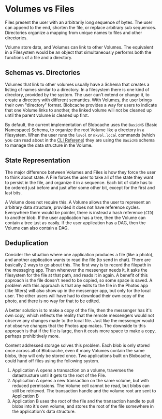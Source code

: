 # Volumes vs Files

Files present the user with an arbitrarily long sequence of bytes.
The user can append to the end, shorten the file, or replace arbitrary sub sequences.
Directories organize a mapping from unique names to files and other directories.

Volume store data, and Volumes can link to other Volumes.
The equivalent in a Filesystem would be an object that simultaneously performs both the functions of a file and a directory.

## Schemas vs. Directories

Volumes that link to other volumes usually have a Schema that creates a listing of names similar to a directory.
In a filesystem there is one kind of directory, provided by the system.
The user can't extend or change it, to create a directory with different semantics.
With Volumes, the user brings their own "directory" format.
Blobcache provides a way for users to indicate that one Volume links to another, the linked volume will not be cleaned up until the parent volume is cleaned up first.

By default, the current implementation of Blobcache uses the `BasicNS` (Basic Namespace) Schema, to organize the root Volume like a directory in a filesystem.
When the user runs the `lsvol` or `mkvol.local` commands (which you can read about in the [CLI Referene](./8.00_CLI_Reference.md)) they are using the `BasicNS` schema to manage the data structure in the Volume.

## State Representation

The major difference between Volumes and Files is how they force the user to think about state.
A File forces the user to take all of the state they want to persist in the file, and organize it in a sequence.
Each bit of state has to be ordered just before and just after some other bit, except for the first and last bits.

A Volume does not require this.
A Volume allows the user to represent an arbitrary data structure, provided it does not have reference cycles.
Everywhere there would be pointer, there is instead a hash reference (`CID`) to another blob.
If the user application has a tree, then the Volume can contain a tree just as easily.
If the user application has a DAG, then the Volume can also contain a DAG.

## Deduplication

Consider the situation where one application produces a file (like a photo), and another application wants to read the file (to send in chat).
There are basically 2 ways to go about this.
The first way is to record the filepath in the messaging app. Then whenever the messenger needs it, it asks the filesystem for the file at that path, and reads it in again.
A benefit of this approach is the file doesn't need to be copied, so some space is saved.
A problem with this approach is that any edits to the file in the Photos app (like filters) will also show up in the messenger app, but only for the local user.
The other users will have had to download their own copy of the photo, and there is no way for that to be edited.

A better solution is to make a copy of the file, then the messenger has it's own copy, which reflects the reality that the remote messengers would not observe any changes made to the local file.
Just like the messenger would not observe changes that the Photos app makes.
The downside to this approach is that if the file is large, then it costs more space to make a copy, perhaps prohibitively more.

Content addressed storage solves this problem.
Each blob is only stored once across all of Blobcache, even if many Volumes contain the same blobs, they will only be stored once.
Two applications built on Blobcache, could hand off files using the following system.
1. Application A opens a transaction on a volume, traverses the datastructure until it gets to the root of the File.
2. Application A opens a new transaction on the same volume, but with reduced permissions.  The Volume cell cannot be read, but blobs can still be retrieved.
The transaction handle and the volume root are sent to Application B
3.  Application B uses the root of the file and the transaction handle to pull blobs into it's own volume, and stores the root of the file somewhere in the application's data structure.



